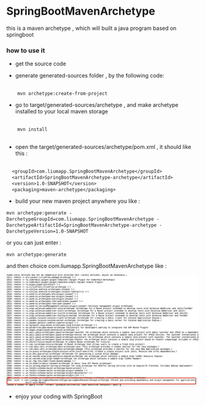 # SpringBootMavenArchetype
this is a maven archetype , which will built a java program based on springboot

### how to use it 

* get the source code 

* generate generated-sources folder , by the following code:

```
	
	mvn archetype:create-from-project

``` 

* go to target/generated-sources/archetype , and make archetype installed to your local maven storage

```

	mvn install


```

* open the target/generated-sources/archetype/pom.xml , it should like this :

```

  <groupId>com.liumapp.SpringBootMavenArchetype</groupId>
  <artifactId>SpringBootMavenArchetype-archetype</artifactId>
  <version>1.0-SNAPSHOT</version>
  <packaging>maven-archetype</packaging>

```

* build your new maven project anywhere you like :

```
mvn archetype:generate -DarchetypeGroupId=com.liumapp.SpringBootMavenArchetype -DarchetypeArtifactId=SpringBootMavenArchetype-archetype -DarchetypeVersion=1.0-SNAPSHOT

```

   or you can just enter :
 
    mvn archetype:generate
 
   and then choice com.liumapp.SpringBootMavenArchetype like : 
   
   ![01](https://github.com/liumapp/imageFolder/blob/master/shell/archetype01.jpg)

* enjoy your coding with SpringBoot



